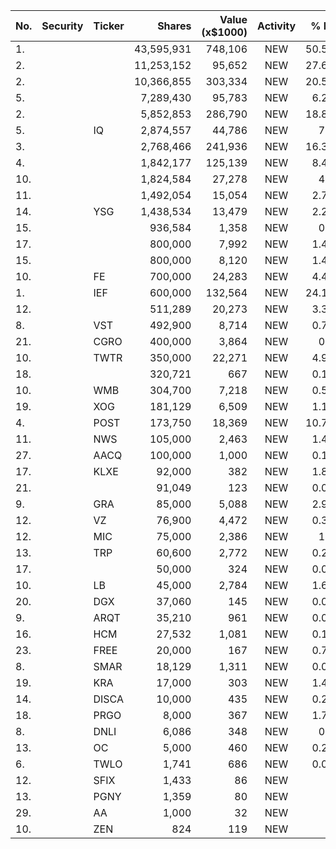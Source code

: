 No. | Security | Ticker | Shares | Value (x$1000) | Activity | % Port
|--- | --- | --- | ---:| ---:|:---:| ---:|
 1.|||43,595,931|748,106|NEW|50.58%
2.|||11,253,152|95,652|NEW|27.62%
2.|||10,366,855|303,334|NEW|20.51%
5.|||7,289,430|95,783|NEW|6.29%
2.|||5,852,853|286,790|NEW|18.84%
5.||IQ</a>|2,874,557|44,786|NEW|7.4%
3.|||2,768,466|241,936|NEW|16.35%
4.|||1,842,177|125,139|NEW|8.46%
10.|||1,824,584|27,278|NEW|4.5%
11.|||1,492,054|15,054|NEW|2.73%
14.||YSG</a>|1,438,534|13,479|NEW|2.22%
15.|||936,584|1,358|NEW|0.3%
17.|||800,000|7,992|NEW|1.45%
15.|||800,000|8,120|NEW|1.47%
10.||FE</a>|700,000|24,283|NEW|4.41%
1.||IEF</a>|600,000|132,564|NEW|24.11%
12.|||511,289|20,273|NEW|3.35%
8.||VST</a>|492,900|8,714|NEW|0.71%
21.||CGRO</a>|400,000|3,864|NEW|0.7%
10.||TWTR</a>|350,000|22,271|NEW|4.96%
18.|||320,721|667|NEW|0.14%
10.||WMB</a>|304,700|7,218|NEW|0.59%
19.||XOG</a>|181,129|6,509|NEW|1.18%
4.||POST</a>|173,750|18,369|NEW|10.79%
11.||NWS</a>|105,000|2,463|NEW|1.44%
27.||AACQ</a>|100,000|1,000|NEW|0.18%
17.||KLXE</a>|92,000|382|NEW|1.81%
21.|||91,049|123|NEW|0.02%
9.||GRA</a>|85,000|5,088|NEW|2.99%
12.||VZ</a>|76,900|4,472|NEW|0.36%
12.||MIC</a>|75,000|2,386|NEW|1.4%
13.||TRP</a>|60,600|2,772|NEW|0.22%
17.|||50,000|324|NEW|0.05%
10.||LB</a>|45,000|2,784|NEW|1.63%
20.||DGX</a>|37,060|145|NEW|0.03%
9.||ARQT</a>|35,210|961|NEW|0.06%
16.||HCM</a>|27,532|1,081|NEW|0.17%
23.||FREE</a>|20,000|167|NEW|0.79%
8.||SMAR</a>|18,129|1,311|NEW|0.08%
19.||KRA</a>|17,000|303|NEW|1.44%
14.||DISCA</a>|10,000|435|NEW|0.25%
18.||PRGO</a>|8,000|367|NEW|1.74%
8.||DNLI</a>|6,086|348|NEW|0.1%
13.||OC</a>|5,000|460|NEW|0.27%
6.||TWLO</a>|1,741|686|NEW|0.04%
12.||SFIX</a>|1,433|86|NEW|0%
13.||PGNY</a>|1,359|80|NEW|0%
29.||AA</a>|1,000|32|NEW|0%
10.||ZEN</a>|824|119|NEW|0%
